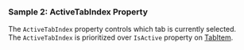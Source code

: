 ### Sample 2: ActiveTabIndex Property

The `ActiveTabIndex` property controls which tab is currently selected.  
The `ActiveTabIndex` is prioritized over `IsActive` property on [TabItem](/docs/controls/bootstrap/TabItem/{branch}).